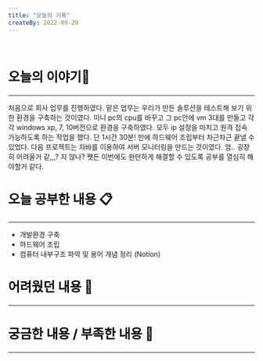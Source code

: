 ```yaml
---
title: "오늘의 기록"
createBy: 2022-09-29
---
```



<br>

<h2 style="font-size:26px; color:black ">오늘의 이야기🧧</h2>

--- 
처음으로 회사 업무를 진행하였다. 맡은 업무는 우리가 만든 솔루션을 테스트해 보기 위한 환경을 구축하는 것이였다.
미니 pc의 cpu를 바꾸고 그 pc안에 vm 3대를 만들고 각각 windows xp, 7, 10버전으로 환경을 구축하였다. 모두 ip 설정을 마치고 원격 접속 가능하도록 하는 작업을 했다.
단 1시간 30분! 만에 하드웨어 조립부터 차근차근 끝낼 수 있었다. 
다음 프로젝트는 자바를 이용하여 서버 모니터링을 만드는 것이였다. 엄.. 굉장히 어려울거 같,,,? 지 않나? 쨋든 이번에도 완만하게 해결할 수 있도록 공부를 열심히 해야할거 같다.


####  
<h2 style="font-size:26px; color:black ">오늘 공부한 내용 📋</h2>

---
- 개발환경 구축
- 하드웨어 조립
- 컴퓨터 내부구조 파악 및 용어 개념 정리 (Notion)

<h2 style="font-size:26px; color:black ">어려웠던 내용 🤢</h2>

---


<h2 style="font-size:26px; color:black ">궁금한 내용 / 부족한 내용 🧐</h2>

--- 



